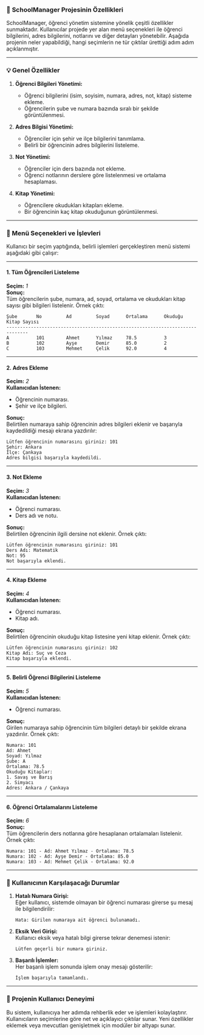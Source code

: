 ### 📌 **SchoolManager Projesinin Özellikleri**

SchoolManager, öğrenci yönetim sistemine yönelik çeşitli özellikler sunmaktadır. Kullanıcılar projede yer alan menü seçenekleri ile öğrenci bilgilerini, adres bilgilerini, notlarını ve diğer detayları yönetebilir. Aşağıda projenin neler yapabildiği, hangi seçimlerin ne tür çıktılar ürettiği adım adım açıklanmıştır.

---

### **💡 Genel Özellikler**

1. **Öğrenci Bilgileri Yönetimi:**
   - Öğrenci bilgilerini (isim, soyisim, numara, adres, not, kitap) sisteme ekleme.
   - Öğrencilerin şube ve numara bazında sıralı bir şekilde görüntülenmesi.

2. **Adres Bilgisi Yönetimi:**
   - Öğrenciler için şehir ve ilçe bilgilerini tanımlama.
   - Belirli bir öğrencinin adres bilgilerini listeleme.

3. **Not Yönetimi:**
   - Öğrenciler için ders bazında not ekleme.
   - Öğrenci notlarının derslere göre listelenmesi ve ortalama hesaplaması.

4. **Kitap Yönetimi:**
   - Öğrencilere okudukları kitapları ekleme.
   - Bir öğrencinin kaç kitap okuduğunun görüntülenmesi.

---

### **🔢 Menü Seçenekleri ve İşlevleri**

Kullanıcı bir seçim yaptığında, belirli işlemleri gerçekleştiren menü sistemi aşağıdaki gibi çalışır:

---

#### **1. Tüm Öğrencileri Listeleme**
**Seçim:** *1*  
**Sonuç:**  
Tüm öğrencilerin şube, numara, ad, soyad, ortalama ve okudukları kitap sayısı gibi bilgileri listelenir. Örnek çıktı:

```
Şube       No         Ad         Soyad      Ortalama      Okuduğu Kitap Sayısı
------------------------------------------------------------------------------
A          101        Ahmet      Yılmaz     78.5          3
B          102        Ayşe       Demir      85.0          2
C          103        Mehmet     Çelik      92.0          4
```

---

#### **2. Adres Ekleme**
**Seçim:** *2*  
**Kullanıcıdan İstenen:**  
- Öğrencinin numarası.  
- Şehir ve ilçe bilgileri.  

**Sonuç:**  
Belirtilen numaraya sahip öğrencinin adres bilgileri eklenir ve başarıyla kaydedildiği mesajı ekrana yazdırılır:

```
Lütfen öğrencinin numarasını giriniz: 101
Şehir: Ankara
İlçe: Çankaya
Adres bilgisi başarıyla kaydedildi.
```

---

#### **3. Not Ekleme**
**Seçim:** *3*  
**Kullanıcıdan İstenen:**  
- Öğrenci numarası.  
- Ders adı ve notu.  

**Sonuç:**  
Belirtilen öğrencinin ilgili dersine not eklenir. Örnek çıktı:

```
Lütfen öğrencinin numarasını giriniz: 101
Ders Adı: Matematik
Not: 95
Not başarıyla eklendi.
```

---

#### **4. Kitap Ekleme**
**Seçim:** *4*  
**Kullanıcıdan İstenen:**  
- Öğrenci numarası.  
- Kitap adı.  

**Sonuç:**  
Belirtilen öğrencinin okuduğu kitap listesine yeni kitap eklenir. Örnek çıktı:

```
Lütfen öğrencinin numarasını giriniz: 102
Kitap Adı: Suç ve Ceza
Kitap başarıyla eklendi.
```

---

#### **5. Belirli Öğrenci Bilgilerini Listeleme**
**Seçim:** *5*  
**Kullanıcıdan İstenen:**  
- Öğrenci numarası.  

**Sonuç:**  
Girilen numaraya sahip öğrencinin tüm bilgileri detaylı bir şekilde ekrana yazdırılır. Örnek çıktı:

```
Numara: 101
Ad: Ahmet
Soyad: Yılmaz
Şube: A
Ortalama: 78.5
Okuduğu Kitaplar: 
1. Savaş ve Barış
2. Simyacı
Adres: Ankara / Çankaya
```

---

#### **6. Öğrenci Ortalamalarını Listeleme**
**Seçim:** *6*  
**Sonuç:**  
Tüm öğrencilerin ders notlarına göre hesaplanan ortalamaları listelenir. Örnek çıktı:

```
Numara: 101 - Ad: Ahmet Yılmaz - Ortalama: 78.5
Numara: 102 - Ad: Ayşe Demir - Ortalama: 85.0
Numara: 103 - Ad: Mehmet Çelik - Ortalama: 92.0
```

---

### **📌 Kullanıcının Karşılaşacağı Durumlar**

1. **Hatalı Numara Girişi:**  
   Eğer kullanıcı, sistemde olmayan bir öğrenci numarası girerse şu mesaj ile bilgilendirilir:

   ```
   Hata: Girilen numaraya ait öğrenci bulunamadı.
   ```

2. **Eksik Veri Girişi:**  
   Kullanıcı eksik veya hatalı bilgi girerse tekrar denemesi istenir:

   ```
   Lütfen geçerli bir numara giriniz.
   ```

3. **Başarılı İşlemler:**  
   Her başarılı işlem sonunda işlem onay mesajı gösterilir:

   ```
   İşlem başarıyla tamamlandı.
   ```

---

### **🎯 Projenin Kullanıcı Deneyimi**

Bu sistem, kullanıcıya her adımda rehberlik eder ve işlemleri kolaylaştırır. Kullanıcıların seçimlerine göre net ve açıklayıcı çıktılar sunar. Yeni özellikler eklemek veya mevcutları genişletmek için modüler bir altyapı sunar.
